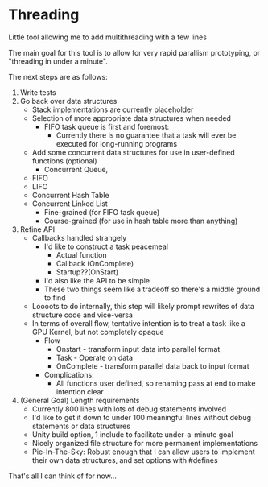 # Threading
Little tool allowing me to add multithreading with a few lines

The main goal for this tool is to allow for very rapid parallism prototyping, or "threading in under a minute".

The next steps are as follows:
1. Write tests
2. Go back over data structures
   - Stack implementations are currently placeholder
   - Selection of more appropriate data structures when needed
     - FIFO task queue is first and foremost:
       - Currently there is no guarantee that a task will ever be executed for long-running programs
    - Add some concurrent data structures for use in user-defined functions (optional)
      - Concurrent Queue, 
     - FIFO
     - LIFO
      - Concurrent Hash Table
    - Concurrent Linked List
      - Fine-grained (for FIFO task queue)
      - Course-grained (for use in hash table more than anything)
3. Refine API
   - Callbacks handled strangely
     - I'd like to construct a task peacemeal
       - Actual function
       - Callback (OnComplete)
       - Startup??(OnStart)
     - I'd also like the API to be simple
     - These two things seem like a tradeoff so there's a middle ground to find
   - Loooots to do internally, this step will likely prompt rewrites of data structure code and vice-versa
   - In terms of overall flow, tentative intention is to treat a task like a GPU Kernel, but not completely opaque
     - Flow 
       - Onstart - transform input data into parallel format
       - Task - Operate on data
       - OnComplete - transform parallel data back to input format
     - Complications:
       - All functions user defined, so renaming pass at end to make intention clear
4. (General Goal) Length requirements
   - Currently 800 lines with lots of debug statements involved
   - I'd like to get it down to under 100 meaningful lines without debug statements or data structures
   - Unity build option, 1 include to facilitate under-a-minute goal
   - Nicely organized file structure for more permanent implementations
   - Pie-In-The-Sky: Robust enough that I can allow users to implement their own data structures, and set options with #defines

That's all I can think of for now...